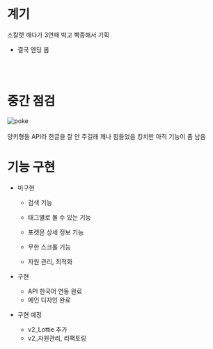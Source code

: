 # 계기

스칼렛 깨다가 3연패 박고 빡종해서 기획
+ 결국 엔딩 봄

<br><br>

# 중간 점검

![poke](https://user-images.githubusercontent.com/79036088/204236067-5051b092-3c0c-45f6-9161-56b752a8865a.png)
<br><br>
양키형들 API라 한글을 잘 안 주길래 꽤나 힘들었음 킹치만 아직 기능이 좀 남음

# 기능 구현

- 미구현 
  - 검색 기능
  - 태그별로 볼 수 있는 기능
  - 포켓몬 상세 정보 기능
  - 무한 스크롤 기능

  - 자원 관리, 최적화   

- 구현
  - API 한국어 연동 완료
  - 메인 디자인 완료

- 구현 예정
  - v2_Lottie 추가
  - v2_자원관리, 리팩토링
